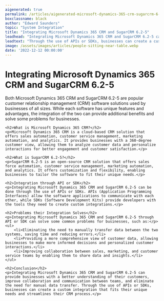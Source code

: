 ```yaml
---
aigenerated: true
permalink: /articles/aigenerated-microsoft-dynamics-365-crm-sugarcrm-6-2-5
boxclassname: black
author: "Edward Saunders"
topic: "System Integration"
title: "Integrating Microsoft Dynamics 365 CRM and SugarCRM 6.2-5"
leadhead: "Integrating Microsoft Dynamics 365 CRM and SugarCRM 6.2-5 can provide businesses with a better understanding of their customers, improve collaboration and communication between teams, and eliminate the need for manual data transfer"
leadtext: "Through the use of APIs or SDKs, businesses can create a custom integration that fits their unique needs and streamlines their CRM process."
image: /assets/images/articles/people-sitting-near-table.webp
date: '2022-12-12 00:00:00'
---
```

<div class="arttext">	<h1>Integrating Microsoft Dynamics 365 CRM and SugarCRM 6.2-5</h1>
	<p>Both Microsoft Dynamics 365 CRM and SugarCRM 6.2-5 are popular customer relationship management (CRM) software solutions used by businesses of all sizes. While each software has unique features and advantages, the integration of the two can provide additional benefits and solve some problems for businesses.</p>

	<h2>What is Microsoft Dynamics 365 CRM?</h2>
	<p>Microsoft Dynamics 365 CRM is a cloud-based CRM solution that offers sales automation, customer service management, marketing automation, and analytics. It provides businesses with a 360-degree customer view, allowing them to analyze customer data and personalize interactions for better engagement and customer satisfaction.</p>

	<h2>What is SugarCRM 6.2-5?</h2>
	<p>SugarCRM 6.2-5 is an open-source CRM solution that offers sales force automation, customer service management, marketing automation, and analytics. It offers customization and flexibility, enabling businesses to tailor the software to fit their unique needs.</p>

	<h2>Integration through API or SDK</h2>
	<p>Integrating Microsoft Dynamics 365 CRM and SugarCRM 6.2-5 can be done through the use of APIs or SDKs. APIs (Application Programming Interfaces) allow the software applications to communicate with each other, while SDKs (Software Development Kits) provide developers with the tools they need to create custom integrations.</p>

	<h2>Problems their Integration Solves</h2>
	<p>Integrating Microsoft Dynamics 365 CRM and SugarCRM 6.2-5 through API or SDK can solve some common problems for businesses, such as:</p>
	<ul>
		<li>Eliminating the need to manually transfer data between the two systems, saving time and reducing errors.</li>
		<li>Providing a more comprehensive view of customer data, allowing businesses to make more informed decisions and personalized customer interactions.</li>
		<li>Improving collaboration between sales, marketing, and customer service teams by enabling them to share data and insights.</li>
	</ul>

	<h2>Conclusion</h2>
	<p>Integrating Microsoft Dynamics 365 CRM and SugarCRM 6.2-5 can provide businesses with a better understanding of their customers, improve collaboration and communication between teams, and eliminate the need for manual data transfer. Through the use of APIs or SDKs, businesses can create a custom integration that fits their unique needs and streamlines their CRM process.</p>
</div>